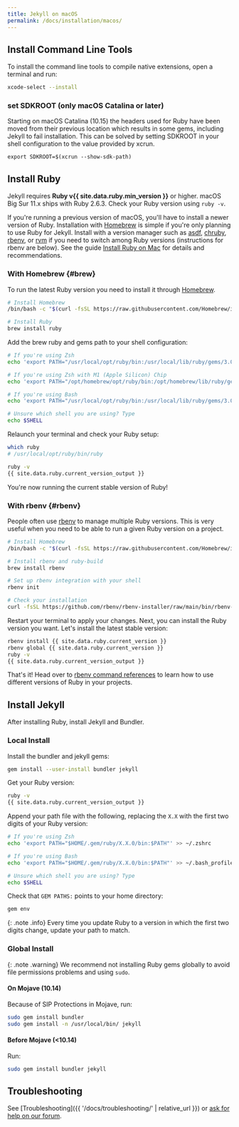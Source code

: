 ```yaml
---
title: Jekyll on macOS
permalink: /docs/installation/macos/
---
```


## Install Command Line Tools

To install the command line tools to compile native extensions, open a terminal and run:

```sh
xcode-select --install
```

### set SDKROOT (only macOS Catalina or later)

Starting on macOS Catalina (10.15) the headers used for Ruby have been moved from their previous location which results in some gems, including Jekyll to fail installation. This can be solved by setting SDKROOT in your shell configuration to the value provided by xcrun.

```ssh
export SDKROOT=$(xcrun --show-sdk-path)
```

## Install Ruby

Jekyll requires **Ruby v{{ site.data.ruby.min_version }}** or higher.
macOS Big Sur 11.x ships with Ruby 2.6.3. Check your Ruby version using `ruby -v`.

If you're running a previous version of macOS, you'll have to install a newer version of Ruby. Installation with [Homebrew](https://brew.sh) is simple if you're only planning to use Ruby for Jekyll. Install with a version manager such as [asdf](https://asdf-vm.com/), [chruby](https://github.com/postmodern/chruby), [rbenv](https://github.com/rbenv/rbenv), or [rvm](https://rvm.io/) if you need to switch among Ruby versions (instructions for rbenv are below). See the guide [Install Ruby on Mac](https://mac.install.guide/ruby/index.html) for details and recommendations.

### With Homebrew {#brew}

To run the latest Ruby version you need to install it through [Homebrew](https://brew.sh).

```sh
# Install Homebrew
/bin/bash -c "$(curl -fsSL https://raw.githubusercontent.com/Homebrew/install/HEAD/install.sh)"

# Install Ruby
brew install ruby
```

Add the brew ruby and gems path to your shell configuration:

```bash
# If you're using Zsh
echo 'export PATH="/usr/local/opt/ruby/bin:/usr/local/lib/ruby/gems/3.0.0/bin:$PATH"' >> ~/.zshrc

# If you're using Zsh with M1 (Apple Silicon) Chip
echo 'export PATH="/opt/homebrew/opt/ruby/bin:/opt/homebrew/lib/ruby/gems/3.1.0/bin:$PATH"' >> ~/.zshrc

# If you're using Bash
echo 'export PATH="/usr/local/opt/ruby/bin:/usr/local/lib/ruby/gems/3.0.0/bin:$PATH"' >> ~/.bash_profile

# Unsure which shell you are using? Type
echo $SHELL
```

Relaunch your terminal and check your Ruby setup:

```sh
which ruby
# /usr/local/opt/ruby/bin/ruby

ruby -v
{{ site.data.ruby.current_version_output }}
```

You're now running the current stable version of Ruby!

### With rbenv {#rbenv}

People often use [rbenv](https://github.com/rbenv/rbenv) to manage multiple
Ruby versions. This is very useful when you need to be able to run a given Ruby version on a project.

```sh
# Install Homebrew
/bin/bash -c "$(curl -fsSL https://raw.githubusercontent.com/Homebrew/install/HEAD/install.sh)"

# Install rbenv and ruby-build
brew install rbenv

# Set up rbenv integration with your shell
rbenv init

# Check your installation
curl -fsSL https://github.com/rbenv/rbenv-installer/raw/main/bin/rbenv-doctor | bash
```

Restart your terminal to apply your changes.
Next, you can install the Ruby version you want. Let's install the latest stable version:

```sh
rbenv install {{ site.data.ruby.current_version }}
rbenv global {{ site.data.ruby.current_version }}
ruby -v
{{ site.data.ruby.current_version_output }}
```

That's it! Head over to [rbenv command references](https://github.com/rbenv/rbenv#command-reference) to learn how to use different versions of Ruby in your projects.

## Install Jekyll

After installing Ruby, install Jekyll and Bundler.

### Local Install

Install the bundler and jekyll gems:

```sh
gem install --user-install bundler jekyll
```

Get your Ruby version:

```sh
ruby -v
{{ site.data.ruby.current_version_output }}
```

Append your path file with the following, replacing the `X.X` with the first two digits of your Ruby version:

```bash
# If you're using Zsh
echo 'export PATH="$HOME/.gem/ruby/X.X.0/bin:$PATH"' >> ~/.zshrc

# If you're using Bash
echo 'export PATH="$HOME/.gem/ruby/X.X.0/bin:$PATH"' >> ~/.bash_profile

# Unsure which shell you are using? Type
echo $SHELL
```

Check that `GEM PATHS:` points to your home directory:

```sh
gem env
```

{: .note .info}
Every time you update Ruby to a version in which the first two digits change, update your path to match.

### Global Install

{: .note .warning}
We recommend not installing Ruby gems globally to avoid file permissions problems and using `sudo`.

#### On Mojave (10.14)

Because of SIP Protections in Mojave, run:

```sh
sudo gem install bundler
sudo gem install -n /usr/local/bin/ jekyll
```

#### Before Mojave (<10.14)

Run:

```sh
sudo gem install bundler jekyll
```

## Troubleshooting

See [Troubleshooting]({{ '/docs/troubleshooting/' | relative_url }}) or [ask for help on our forum](https://talk.jekyllrb.com).
